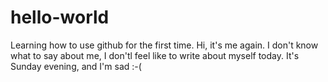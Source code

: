 # hello-world
Learning how to use github for the first time.
Hi, it's me again. I don't know what to say about me, I don'tl feel like to write about myself today. It's Sunday evening, and I'm sad :-(
